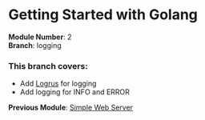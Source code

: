 # Getting Started with Golang

**Module Number**: 2  
**Branch**: logging

### This branch covers:

- Add [Logrus](https://github.com/sirupsen/logrus) for logging
- Add logging for INFO and ERROR

**Previous Module**: [Simple Web Server](https://github.com/rohinivsenthil/golang-getting-started/tree/simple-web-server)
